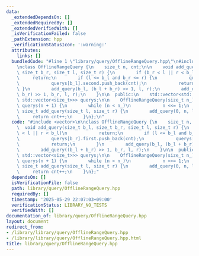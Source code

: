 ```yaml
---
data:
  _extendedDependsOn: []
  _extendedRequiredBy: []
  _extendedVerifiedWith: []
  _isVerificationFailed: false
  _pathExtension: hpp
  _verificationStatusIcon: ':warning:'
  attributes:
    links: []
  bundledCode: "#line 1 \"library/query/OfflineRangeQuery.hpp\"\n#include <vector>\n\
    \nclass OfflineRangeQuery {\n    size_t n, cnt;\n\n    void add_query(size_t b_l,\
    \ size_t b_r, size_t l, size_t r) {\n        if (b_r < l || r < b_l)\n       \
    \     return;\n        if (l <= b_l and b_r <= r) {\n            querys[b_r].first.push_back(cnt);\n\
    \            querys[b_l].second.push_back(cnt);\n            return;\n       \
    \ }\n        add_query(b_l, (b_l + b_r) >> 1, l, r);\n        add_query((b_l +\
    \ b_r) >> 1, b_r, l, r);\n    }\n\n  public:\n    std::vector<std::pair<std::vector<size_t>,\
    \ std::vector<size_t>>> querys;\n\n    OfflineRangeQuery(size_t n_) : n(1), cnt(0),\
    \ querys(n + 1) {\n        while (n < n_)\n            n <<= 1;\n    }\n\n   \
    \ size_t add_query(size_t l, size_t r) {\n        add_query(0, n, l, r);\n   \
    \     return cnt++;\n    }\n};\n"
  code: "#include <vector>\n\nclass OfflineRangeQuery {\n    size_t n, cnt;\n\n  \
    \  void add_query(size_t b_l, size_t b_r, size_t l, size_t r) {\n        if (b_r\
    \ < l || r < b_l)\n            return;\n        if (l <= b_l and b_r <= r) {\n\
    \            querys[b_r].first.push_back(cnt);\n            querys[b_l].second.push_back(cnt);\n\
    \            return;\n        }\n        add_query(b_l, (b_l + b_r) >> 1, l, r);\n\
    \        add_query((b_l + b_r) >> 1, b_r, l, r);\n    }\n\n  public:\n    std::vector<std::pair<std::vector<size_t>,\
    \ std::vector<size_t>>> querys;\n\n    OfflineRangeQuery(size_t n_) : n(1), cnt(0),\
    \ querys(n + 1) {\n        while (n < n_)\n            n <<= 1;\n    }\n\n   \
    \ size_t add_query(size_t l, size_t r) {\n        add_query(0, n, l, r);\n   \
    \     return cnt++;\n    }\n};"
  dependsOn: []
  isVerificationFile: false
  path: library/query/OfflineRangeQuery.hpp
  requiredBy: []
  timestamp: '2025-05-29 22:07:03+09:00'
  verificationStatus: LIBRARY_NO_TESTS
  verifiedWith: []
documentation_of: library/query/OfflineRangeQuery.hpp
layout: document
redirect_from:
- /library/library/query/OfflineRangeQuery.hpp
- /library/library/query/OfflineRangeQuery.hpp.html
title: library/query/OfflineRangeQuery.hpp
---
```


